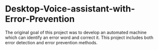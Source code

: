 # Desktop-Voice-assistant-with-Error-Prevention
The original goal of this project was to develop an automated machine which can identify an error word and correct it. This project includes both error detection and error prevention methods.
